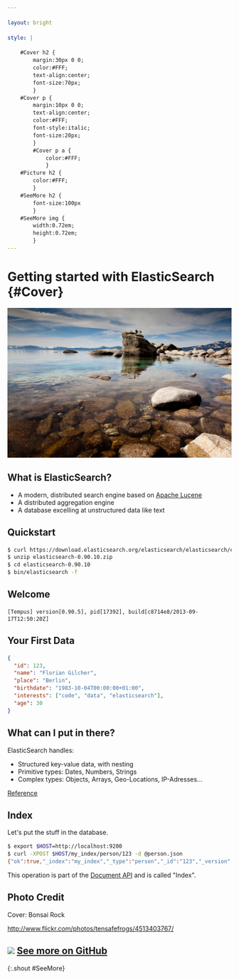 ```yaml
---

layout: bright

style: |

    #Cover h2 {
        margin:30px 0 0;
        color:#FFF;
        text-align:center;
        font-size:70px;
        }
    #Cover p {
        margin:10px 0 0;
        text-align:center;
        color:#FFF;
        font-style:italic;
        font-size:20px;
        }
        #Cover p a {
            color:#FFF;
            }
    #Picture h2 {
        color:#FFF;
        }
    #SeeMore h2 {
        font-size:100px
        }
    #SeeMore img {
        width:0.72em;
        height:0.72em;
        }
---
```


# Getting started with ElasticSearch {#Cover}

![](pictures/cover.jpg)

## What is ElasticSearch?

* A modern, distributed search engine based on [Apache Lucene](http://lucene.apache.org)
* A distributed aggregation engine
* A database excelling at unstructured data like text

## Quickstart

~~~sh
$ curl https://download.elasticsearch.org/elasticsearch/elasticsearch/elasticsearch-0.90.10.zip
$ unzip elasticsearch-0.90.10.zip
$ cd elasticsearch-0.90.10
$ bin/elasticsearch -f
~~~

## Welcome


    [Tempus] version[0.90.5], pid[17392], build[c8714e8/2013-09-17T12:50:20Z]

## Your First Data

~~~json
{
  "id": 123,
  "name": "Florian Gilcher",
  "place": "Berlin",
  "birthdate": "1983-10-04T00:00:00+01:00",
  "interests": ["code", "data", "elasticsearch"],
  "age": 30
}
~~~

## What can I put in there?

ElasticSearch handles:

* Structured key-value data, with nesting
* Primitive types: Dates, Numbers, Strings
* Complex types: Objects, Arrays, Geo-Locations, IP-Adresses...

[Reference](http://www.elasticsearch.org/guide/en/elasticsearch/reference/current/mapping-types.html)

## Index

Let's put the stuff in the database.

~~~sh
$ export $HOST=http://localhost:9200
$ curl -XPOST $HOST/my_index/person/123 -d @person.json
{"ok":true,"_index":"my_index","_type":"person","_id":"123","_version":1}
~~~

This operation is part of the [Document API](http://www.elasticsearch.org/guide/en/elasticsearch/reference/current/docs.html) and is called "Index".

## Photo Credit

Cover: Bonsai Rock

http://www.flickr.com/photos/tensafefrogs/4513403767/

## ![](http://shwr.me/pictures/logo.svg) [See more on GitHub](https://github.com/shower/shower/)
{:.shout #SeeMore}
